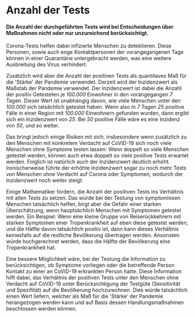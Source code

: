 # Anzahl der Tests

#### Die Anzahl der durchgeführten Tests wird bei Entscheidungen über Maßnahmen nicht oder nur unzureichend berücksichtigt.


Corona-Tests helfen dabei infizierte Menschen zu detektieren. 
Diese Personen, sowie auch enge Kontaktpersonen der vorangegangenen Tage können in einer Quarantäne 
untergebracht werden, was eine weitere Ausbreitung des Virus verhindert. 

Zusätzlich wird aber die Anzahl der positiven Tests als quantitaves Maß für die 'Stärke' der 
Pandemie verwendet. Derzeit wird der Inzidenzwert als Maßstab der Pandemie verwendet. 
Der Inzidenzwert ist dabei die Anzahl der positiv Getesteten je *100.000* Einwohner in den 
vorangegangen *7* Tagen. 
Dieser Wert ist unabhängig davon, wie viele Menschen unter den *100.000* sich tatsächlich getestet haben.
Wenn also in *7* Tagen *25* positive Fälle in einer Region mit *100.000* Einwohnern gefunden wurden, 
dann ergibt sich ein Inzidenzwert von *25*. Bei *50* positive Fälle wäre es eine Inzidenz von *50*, und so weiter.

Das bringt jedoch einige Risiken mit sich, insbesondere wenn zusätzlich zu den Menschen mit 
konkretem Verdacht auf CoViD-19 sich noch viele Menschen ohne Symptome testen lassen: 
Wenn doppelt so viele Menschen getestet werden, können auch etwa doppelt so 
viele positive Tests erwartet werden. Folglich ist natürlich auch der Inzidenzwert deutlich erhöht. 
Ironischerweise führte der erhöhte Inzidenzwert sogar zu noch mehr Tests von Menschen ohne Verdacht
auf Corona oder Symptomen, wodurch der Inzidenzwert noch weiter steigt.

Einige Mathematiker fordern, die Anzahl der positiven Tests ins Verhältnis mit allen Tests zu setzen. 
Das würde bei der Testung von symptomlosen Menschen tatsächlich helfen, birgt aber die Gefahr 
einer starken Überschätzung, wenn hauptsächlich Menschen mit Symptomen getestet werden. 
Ein Beispiel: Wenn eine kleine Gruppe von Reiserückkehrern mit starken Symptomen einer 
Tropenkrankheit auf eben diese getestet werden, und die Hälfte davon tatsächlich positiv ist, 
dann kann dieses Verhältnis keinesfalls auf die restliche Bevölkerung übertragen werden.
Ansonsten würde hochgerechnet werden, dass die Hälfte der Bevölkerung eine Tropenkrankheit hat.

Eine bessere Möglichkeit wäre, bei der Testung die Information zu berücksichtigen, ob Symptome 
vorliegen oder die betreffende Person Kontakt zu einer an CoViD-19 erkrankten Person hatte.
Diese Information hilft dabei, das Verhältnis der positiven Tests unter den Menschen ohne Verdacht 
auf CoViD-19 unter Berücksichtigung der Testgüte (Sensitivität und Spezifität) auf die Bevölkerung 
hochzurechnen. Dies würde tatsächlich einen Wert liefern, welcher als Maß für die 'Stärke' der 
Pandemie herangezogen werden kann und auf Basis dessen Handlungsmaßnahmen beschlossen werden können.

